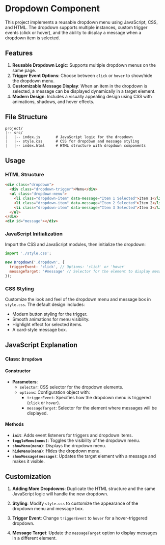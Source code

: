 # Dropdown Component

This project implements a reusable dropdown menu using JavaScript, CSS, and HTML. The dropdown supports multiple instances, custom trigger events (click or hover), and the ability to display a message when a dropdown item is selected.

## Features

1. **Reusable Dropdown Logic**: Supports multiple dropdown menus on the same page.
2. **Trigger Event Options**: Choose between `click` or `hover` to show/hide the dropdown menu.
3. **Customizable Message Display**: When an item in the dropdown is selected, a message can be displayed dynamically in a target element.
4. **Modern Design**: Includes a visually appealing design using CSS with animations, shadows, and hover effects.

## File Structure

```
project/
|-- src/
|   |-- index.js       # JavaScript logic for the dropdown
|   |-- style.css      # CSS for dropdown and message styling
|   |-- index.html     # HTML structure with dropdown components
```

## Usage

### HTML Structure

```html
<div class="dropdown">
  <div class="dropdown-trigger">Menu</div>
  <ul class="dropdown-menu">
    <li class="dropdown-item" data-message="Item 1 Selected">Item 1</li>
    <li class="dropdown-item" data-message="Item 2 Selected">Item 2</li>
    <li class="dropdown-item" data-message="Item 3 Selected">Item 3</li>
  </ul>
</div>
<div id="message"></div>
```

### JavaScript Initialization

Import the CSS and JavaScript modules, then initialize the dropdown:

```javascript
import './style.css';

new Dropdown('.dropdown', {
  triggerEvent: 'click', // Options: 'click' or 'hover'
  messageTarget: '#message' // Selector for the element to display messages
});
```

### CSS Styling

Customize the look and feel of the dropdown menu and message box in `style.css`. The default design includes:

- Modern button styling for the trigger.
- Smooth animations for menu visibility.
- Highlight effect for selected items.
- A card-style message box.

## JavaScript Explanation

### Class: `Dropdown`

#### Constructor
- **Parameters**:
  - `selector`: CSS selector for the dropdown elements.
  - `options`: Configuration object with:
    - `triggerEvent`: Specifies how the dropdown menu is triggered (`click` or `hover`).
    - `messageTarget`: Selector for the element where messages will be displayed.

#### Methods
- **`init`**: Adds event listeners for triggers and dropdown items.
- **`toggleMenu(menu)`**: Toggles the visibility of the dropdown menu.
- **`showMenu(menu)`**: Displays the dropdown menu.
- **`hideMenu(menu)`**: Hides the dropdown menu.
- **`showMessage(message)`**: Updates the target element with a message and makes it visible.

## Customization

1. **Adding More Dropdowns**:
   Duplicate the HTML structure and the same JavaScript logic will handle the new dropdown.

2. **Styling**:
   Modify `style.css` to customize the appearance of the dropdown menu and message box.

3. **Trigger Event**:
   Change `triggerEvent` to `hover` for a hover-triggered dropdown.

4. **Message Target**:
   Update the `messageTarget` option to display messages in a different element.

